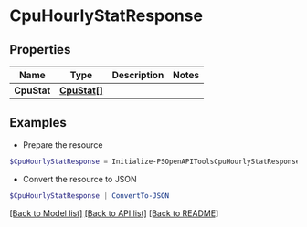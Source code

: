 # CpuHourlyStatResponse
## Properties

Name | Type | Description | Notes
------------ | ------------- | ------------- | -------------
**CpuStat** | [**CpuStat[]**](CpuStat.md) |  | 

## Examples

- Prepare the resource
```powershell
$CpuHourlyStatResponse = Initialize-PSOpenAPIToolsCpuHourlyStatResponse  -CpuStat null
```

- Convert the resource to JSON
```powershell
$CpuHourlyStatResponse | ConvertTo-JSON
```

[[Back to Model list]](../README.md#documentation-for-models) [[Back to API list]](../README.md#documentation-for-api-endpoints) [[Back to README]](../README.md)

